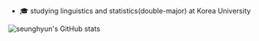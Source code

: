 - 🎓 studying linguistics and statistics(double-major) at Korea University

![seunghyun's GitHub stats](https://github-readme-stats.vercel.app/api?username=simlin01&theme=dark&show_icons=true)
<!---
- 👀 I’m interested in ...
- 🌱 I’m currently learning ...
- 💞️ I’m looking to collaborate on ...
- 📫 How to reach me ...
- 😄 Pronouns: ...
- ⚡ Fun fact: ...
simlin01/simlin01 is a ✨ special ✨ repository because its `README.md` (this file) appears on your GitHub profile.
You can click the Preview link to take a look at your changes.
--->
